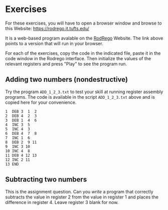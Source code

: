 # Exercises

For these exercises, 
you will have to open a browser window and 
browse to this Website:
https://rodrego.it.tufts.edu/

It is a web-based program avalable on the 
[RodRego](http://sites.tufts.edu/rodrego/) Website.
The link above points to a 
version that will run in your browser.

For each of the exercises, copy the code in the indicated file, 
paste it in the code window in the Rodrego interface. 
Then initialize the values of the relevant registers and press "Play"
to see the program run. 

## Adding two numbers (nondestructive)

Try the program ```ADD_1_2_3.txt```
to test your skill at running register assembly programs.
The code is available in the script ```ADD_1_2_3.txt``` above
and is copied here for your convenience.

```
1  DEB 3  1  2
2  DEB 4  2  3
3  DEB 1  4  6
4  INC 3  5
5  INC 4  3
6  DEB 4  7  8
7  INC 1  6
8  DEB 2  9 11
9  INC 3 10
10 INC 4  8
11 DEB 4 12 13
12 INC 2 11
13 END
```


## Subtracting two numbers

This is the assignment question.
Can you *write* a program that correctly subtracts
the value in register 2 from the value in register 1
and places the difference in register 4.
Leave register 3 blank for now. 

